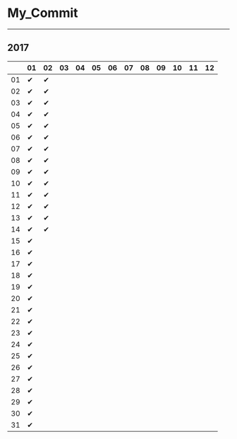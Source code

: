 # My_Commit

---

## 2017

|  |01|02|03|04|05|06|07|08|09|10|11|12|
|----|----|----|----|----|----|----|----|----|----|----|----|----|
|01|✔ |✔ |  |  |  |  |  |  |  |  |  |  |
|02|✔ |✔ |  |  |  |  |  |  |  |  |  |  |
|03|✔ |✔ |  |  |  |  |  |  |  |  |  |  |
|04|✔ |✔ |  |  |  |  |  |  |  |  |  |  |
|05|✔ |✔ |  |  |  |  |  |  |  |  |  |  |
|06|✔ |✔ |  |  |  |  |  |  |  |  |  |  |
|07|✔ |✔ |  |  |  |  |  |  |  |  |  |  |
|08|✔ |✔ |  |  |  |  |  |  |  |  |  |  |
|09|✔ |✔ |  |  |  |  |  |  |  |  |  |  |
|10|✔ |✔ |  |  |  |  |  |  |  |  |  |  |
|11|✔ |✔ |  |  |  |  |  |  |  |  |  |  |
|12|✔ |✔ |  |  |  |  |  |  |  |  |  |  |
|13|✔ |✔ |  |  |  |  |  |  |  |  |  |  |
|14|✔ |✔ |  |  |  |  |  |  |  |  |  |  |
|15|✔ |  |  |  |  |  |  |  |  |  |  |  |
|16|✔ |  |  |  |  |  |  |  |  |  |  |  |
|17|✔ |  |  |  |  |  |  |  |  |  |  |  |
|18|✔ |  |  |  |  |  |  |  |  |  |  |  |
|19|✔ |  |  |  |  |  |  |  |  |  |  |  |
|20|✔ |  |  |  |  |  |  |  |  |  |  |  |
|21|✔ |  |  |  |  |  |  |  |  |  |  |  |
|22|✔ |  |  |  |  |  |  |  |  |  |  |  |
|23|✔ |  |  |  |  |  |  |  |  |  |  |  |
|24|✔ |  |  |  |  |  |  |  |  |  |  |  |
|25|✔ |  |  |  |  |  |  |  |  |  |  |  |
|26|✔ |  |  |  |  |  |  |  |  |  |  |  |
|27|✔ |  |  |  |  |  |  |  |  |  |  |  |
|28|✔ |  |  |  |  |  |  |  |  |  |  |  |
|29|✔ |  |  |  |  |  |  |  |  |  |  |  |
|30|✔ |  |  |  |  |  |  |  |  |  |  |  |
|31|✔ |  |  |  |  |  |  |  |  |  |  |  |
